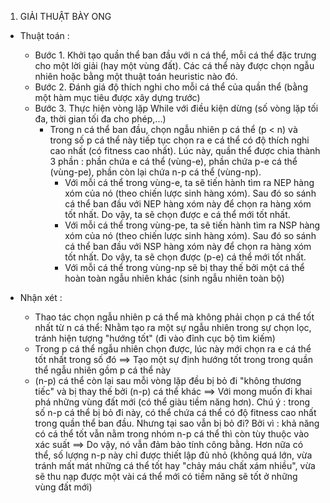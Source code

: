 
1. GIẢI THUẬT BÀY ONG
- Thuật toán :
  - Bước 1. Khởi tạo quần thể ban đầu với n cá thể, mỗi cá thể đặc trưng cho một lời giải (hay một vùng đất). Các cá thể này được chọn ngẫu nhiên hoặc bằng một thuật toán heuristic nào đó.
  - Bước 2. Đánh giá độ thích nghi cho mỗi cá thể của quần thể (bằng một hàm mục tiêu được xây dựng trước)
  - Bước 3. Thực hiện vòng lặp While với điều kiện dừng (số vòng lặp tối đa, thời gian tối đa cho phép,...)
    - Trong n cá thể ban đầu, chọn ngẫu nhiên p cá thể (p < n) và trong số p cá thể này tiếp tục chọn ra e cá thể có độ thích nghi cao nhất (có fitness cao nhất). Lúc này, quần thể được chia thành 3 phần : phần chứa e cá thể (vùng-e), phần chứa p-e cá thể (vùng-pe), phần còn lại chứa n-p cá thể (vùng-np).
      - Với mỗi cá thể trong vùng-e, ta sẽ tiến hành tìm ra NEP hàng xóm của nó (theo chiến lược sinh hàng xóm). Sau đó so sánh cá thể ban đầu với NEP hàng xóm này để chọn ra hàng xóm tốt nhất. Do vậy, ta sẽ chọn được e cá thể mới tốt nhất.
	  - Với mỗi cá thể trong vùng-pe, ta sẽ tiến hành tìm ra NSP hàng xóm của nó (theo chiến lược sinh hàng xóm).  Sau đó so sánh cá thể ban đầu với NSP hàng xóm này để chọn ra hàng xóm tốt nhất. Do vậy, ta sẽ chọn được (p-e) cá thể mới tốt nhất.
	  - Với mỗi cá thể trong vùng-np sẽ bị thay thế bởi một cá thể hoàn toàn ngẫu nhiên khác (sinh ngẫu nhiên toàn bộ)

- Nhận xét : 
  - Thao tác chọn ngẫu nhiên p cá thể mà không phải chọn p cá thể tốt nhất từ n cá thể: Nhằm tạo ra một sự ngẫu nhiên trong sự chọn lọc, tránh hiện tượng "hướng tốt" (đi vào đỉnh cục bộ tìm kiếm)
  - Trong p cá thể ngẫu nhiên chọn được, lúc này mới chọn ra e cá thể tốt nhất trong số đó ==> Tạo một sự định hướng tốt trong trong quần thể ngẫu nhiên gồm p cá thể này
  - (n-p) cá thể còn lại sau mỗi vòng lặp đều bị bỏ đi "không thương tiếc" và bị thay thế bởi (n-p) cá thể khác ==> Với mong muốn đi khai phá những vùng đất mới (có thể giàu tiềm năng hơn). Chú ý : trong số n-p cá thể bị bỏ đi này, có thể chứa cá thể có độ fitness cao nhất trong quần thể ban đầu. Nhưng tại sao vẫn bị bỏ đi? Bởi vì : khả năng có cá thể tốt vẫn nằm trong nhóm n-p cá thể thì còn tùy thuộc vào xác suất ==> Do vậy, nó vẫn đảm bảo tính công bằng. Hơn nữa có thể, số lượng n-p này chỉ được thiết lập đủ nhỏ (không quá lớn, vừa tránh mất mát những cá thể tốt hay "chảy máu chất xám nhiều", vừa sẽ thu nạp được một vài cá thể mới có tiềm năng sẽ tốt ở những vùng đất mới)